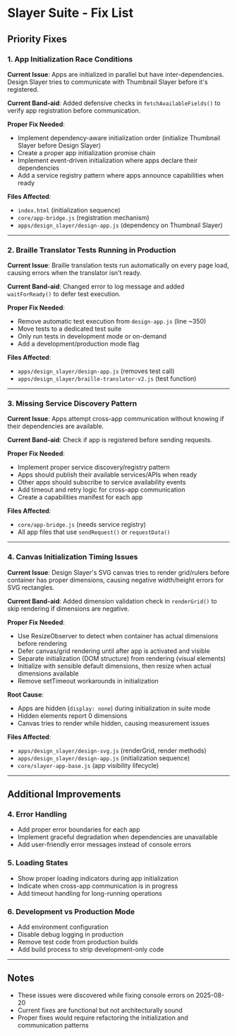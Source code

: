 # Slayer Suite - Fix List

## Priority Fixes

### 1. App Initialization Race Conditions

**Current Issue**: Apps are initialized in parallel but have inter-dependencies. Design Slayer tries to communicate with Thumbnail Slayer before it's registered.

**Current Band-aid**: Added defensive checks in `fetchAvailableFields()` to verify app registration before communication.

**Proper Fix Needed**:

- Implement dependency-aware initialization order (initialize Thumbnail Slayer before Design Slayer)
- Create a proper app initialization promise chain
- Implement event-driven initialization where apps declare their dependencies
- Add a service registry pattern where apps announce capabilities when ready

**Files Affected**:

- `index.html` (initialization sequence)
- `core/app-bridge.js` (registration mechanism)
- `apps/design_slayer/design-app.js` (dependency on Thumbnail Slayer)

---

### 2. Braille Translator Tests Running in Production

**Current Issue**: Braille translation tests run automatically on every page load, causing errors when the translator isn't ready.

**Current Band-aid**: Changed error to log message and added `waitForReady()` to defer test execution.

**Proper Fix Needed**:

- Remove automatic test execution from `design-app.js` (line ~350)
- Move tests to a dedicated test suite
- Only run tests in development mode or on-demand
- Add a development/production mode flag

**Files Affected**:

- `apps/design_slayer/design-app.js` (removes test call)
- `apps/design_slayer/braille-translator-v2.js` (test function)

---

### 3. Missing Service Discovery Pattern

**Current Issue**: Apps attempt cross-app communication without knowing if their dependencies are available.

**Current Band-aid**: Check if app is registered before sending requests.

**Proper Fix Needed**:

- Implement proper service discovery/registry pattern
- Apps should publish their available services/APIs when ready
- Other apps should subscribe to service availability events
- Add timeout and retry logic for cross-app communication
- Create a capabilities manifest for each app

**Files Affected**:

- `core/app-bridge.js` (needs service registry)
- All app files that use `sendRequest()` or `requestData()`

---

### 4. Canvas Initialization Timing Issues

**Current Issue**: Design Slayer's SVG canvas tries to render grid/rulers before container has proper dimensions, causing negative width/height errors for SVG rectangles.

**Current Band-aid**: Added dimension validation check in `renderGrid()` to skip rendering if dimensions are negative.

**Proper Fix Needed**:

- Use ResizeObserver to detect when container has actual dimensions before rendering
- Defer canvas/grid rendering until after app is activated and visible
- Separate initialization (DOM structure) from rendering (visual elements)
- Initialize with sensible default dimensions, then resize when actual dimensions available
- Remove setTimeout workarounds in initialization

**Root Cause**:

- Apps are hidden (`display: none`) during initialization in suite mode
- Hidden elements report 0 dimensions
- Canvas tries to render while hidden, causing measurement issues

**Files Affected**:

- `apps/design_slayer/design-svg.js` (renderGrid, render methods)
- `apps/design_slayer/design-app.js` (initialization sequence)
- `core/slayer-app-base.js` (app visibility lifecycle)

---

## Additional Improvements

### 4. Error Handling

- Add proper error boundaries for each app
- Implement graceful degradation when dependencies are unavailable
- Add user-friendly error messages instead of console errors

### 5. Loading States

- Show proper loading indicators during app initialization
- Indicate when cross-app communication is in progress
- Add timeout handling for long-running operations

### 6. Development vs Production Mode

- Add environment configuration
- Disable debug logging in production
- Remove test code from production builds
- Add build process to strip development-only code

---

## Notes

- These issues were discovered while fixing console errors on 2025-08-20
- Current fixes are functional but not architecturally sound
- Proper fixes would require refactoring the initialization and communication patterns
